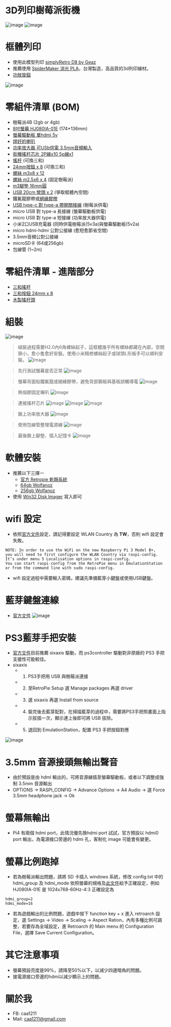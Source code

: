 # 3D列印樹莓派街機

![image](https://user-images.githubusercontent.com/1962079/118118085-0709ca00-b41f-11eb-91f0-dfa96a037d11.png)
![image](https://user-images.githubusercontent.com/1962079/118124310-fd389480-b427-11eb-8513-bbab23090852.png)


# 框體列印
* 使用此模型列印 [simplyRetro D8 by Geaz](https://www.thingiverse.com/thing:4295854)
* 推薦使用 [SpiderMaker 消光 PLA](https://www.3dspidermaker.com/categories/pla-matte-series)，台灣製造，高品質的3d列印線材。
* [功放旋鈕](https://www.thingiverse.com/thing:3405786)

![image](https://user-images.githubusercontent.com/1962079/118227856-d7f56600-b4bb-11eb-9efa-4a50cf60ed8c.png)

# 零組件清單 (BOM)
* 樹莓派4B (2gb or 4gb)
* [8吋螢幕 HJ080IA-01E](https://item.taobao.com/item.htm?id=638855824682) (174*136mm)
* [螢幕驅動板 單hdmi 5v](https://item.taobao.com/item.htm?id=638855824682)
* [焊好的喇叭](https://item.taobao.com/item.htm?id=639400661884)
* [功率放大器 可USb供電 3.5mm音頻輸入](https://item.taobao.com/item.htm?id=555919174180)
* [街機搖杆芯片 2P線x10 5p線x1](https://item.taobao.com/item.htm?id=525916540740)
* [搖杆](https://item.taobao.com/item.htm?id=575008844746) (可換三和)
* [24mm按鈕 x 8](https://item.taobao.com/item.htm?id=617646767295) (可換三和)
* [螺絲 m3x8 x 12](https://detail.tmall.com/item.htm?id=602980250427)
* [螺絲 m2.5x6 x 4](https://detail.tmall.com/item.htm?id=617769020674) (固定樹莓派)
* [m3腳墊 16mm圓](https://detail.tmall.com/item.htm?id=615675530996)
* [USB 20cm 彎頭 x 2](https://item.taobao.com/item.htm?id=596748753207) (爭取框體內空間)
* 鐵氟龍膠帶或[絕緣膠帶](https://detail.tmall.com/item.htm?id=35302386191)
* [USB type-c 對 type-a 帶開關接線](https://item.taobao.com/item.htm?id=605017376533) (樹莓派供電)
* micro USB 對 type-a 長接線 (螢幕驅動板供電)
* micro USB 對 type-a 短接線 (功率放大器供電)
* 小米2口USB充電器 (同時供電樹莓派(5v3a)與螢幕驅動板(5v2a)
* micro hdmi-hdmi 公對公接線 (愈短愈節省空間)
* 3.5mm音頻公對公接線
* microSD卡 (64或256gb)
* 包線管 (1~2m)


# 零組件清單 - 進階部分
* [三和搖杆](https://item.taobao.com/item.htm?id=638695112508)
* [三和按鈕 24mm x 8](https://item.taobao.com/item.htm?id=545996014796)
* [木製搖杆頭](https://item.taobao.com/item.htm?id=585770082174)

# 組裝

![image](https://user-images.githubusercontent.com/1962079/118122815-f3159680-b425-11eb-9ce2-a78e37b24ced.png)

> 組裝過程需要H2.0內6角螺絲起子，這框體幾乎所有螺絲都藏在內部，空間狹小，愈小隻愈好安裝。使用小米精修螺絲起子或球頭L形板手可以順利安裝。
![image](https://user-images.githubusercontent.com/1962079/118345740-1c8b0b00-b569-11eb-8029-33502958775a.png)

> 先行測試螢幕是否正常
![image](https://user-images.githubusercontent.com/1962079/118122973-29ebac80-b426-11eb-9660-463a54f537aa.png)

> 螢幕背面貼鐵氟龍或絕緣膠帶，避免背部鋼板與基板誤觸導電
![image](https://user-images.githubusercontent.com/1962079/118123008-340dab00-b426-11eb-95af-97f64ba76d95.png)

> 熱熔膠固定𡃤叭
![image](https://user-images.githubusercontent.com/1962079/118122929-20624480-b426-11eb-92eb-ac4aa4462ad9.png)

> 連接搖杆芯片
![image](https://user-images.githubusercontent.com/1962079/118123048-41c33080-b426-11eb-8caf-267ef7245bbd.png)
![image](https://user-images.githubusercontent.com/1962079/118122835-fdd02b80-b425-11eb-932a-c4d0a6a243d6.png)
![image](https://user-images.githubusercontent.com/1962079/118122862-04f73980-b426-11eb-9eb0-d7420c961d94.png)

> 鎖上功率放大器
![image](https://user-images.githubusercontent.com/1962079/118122906-15a7af80-b426-11eb-9a02-6bfe34bd4818.png)

> 使用包線管整理電源線
![image](https://user-images.githubusercontent.com/1962079/118123964-88655a80-b427-11eb-8659-f192703af980.png)

> 最後鎖上腳墊、插入記憶卡
![image](https://user-images.githubusercontent.com/1962079/118124208-da0de500-b427-11eb-9a7e-4365331e0dc0.png)


# 軟體安裝
* 推薦以下三擇一
  - [官方 Retropie 乾靜系統](https://retropie.org.uk/download/)
  - [64gb Wolfanoz](https://www.arcadepunks.com/new-pi-4-retro-gaming-64gb-build-20-classic-gaming-systems/)
  - [256gb Wolfanoz](https://www.arcadepunks.com/256gb-fully-loaded-supreme-pro-raspberry-pi-4-image-from-wolfanoz/)
* 使用 [Win32 Disk Imager](https://sourceforge.net/projects/win32diskimager/) 寫入即可

# wifi 設定
* 依照[官方文件](https://retropie.org.uk/docs/Wifi/)設定，請記得要設定 WLAN Country 為 **TW**，否則 wifi 設定會失敗。
```
NOTE: In order to use the WiFi on the new Raspberry Pi 3 Model B+,
you will need to first configure the WLAN Country via raspi-config. 
It’s under menu 5 Localisation options in raspi-config.
You can start raspi-config from the RetroPie menu in EmulationStation or from the command line with sudo raspi-config.
```
* wifi 設定過程中需要輸入密碼，建議先準備藍芽小鍵盤或使用USB鍵盤。

# 藍芽鍵盤連線
* [官方文件](https://retropie.org.uk/docs/Bluetooth-Controller/)
![image](https://user-images.githubusercontent.com/1962079/118124784-a8e1e480-b428-11eb-85ea-d17055d88af8.png)

# PS3藍芽手把安裝
* [官方文件](https://retropie.org.uk/docs/PS3-Controller/)目前推薦 sixaxis 驅動，而 ps3controller 驅動對非原廠的 PS3 手把支援性可能較佳。
* sixaxis
  - 1. PS3手把用 USB 與樹莓派連接
  - 2. 至RetroPie Setup 選 Manage packages 再選 driver
  - 3. 選 sixaxis 再選 Install from source
  - 4. 裝完後去藍芽配對，在掃描藍芽的過程中，需要將PS3手把照畫面上指示拔插一次，顯示連上後即可將 USB 拔除。
  - 5. 退回到 EmulationStation，配置 PS3 手把按鈕對應

![image](https://user-images.githubusercontent.com/1962079/118346189-3ed25800-b56c-11eb-96c4-4192587dd34a.png)

# 3.5mm 音源接頭無輸出聲音
* 由於預設是由 hdml 輸出的，可將音源線插至螢幕驅動板，或者以下調整成強制 3.5mm 音源輸出
* OPTIONS -> RASPI_CONFIG -> Advance Options -> A4 Audio -> 選 Force 3.5mm headphone jack -> Ok

# 螢幕無輸出
* Pi4 有兩個 hdmi port，此情況優先換hdmi port 試試，官方預設以 hdmi0 port 輸出，為電源接口旁邊的 hdmi 孔，客制化 image 可能會有變更。

# 螢幕比例跑掉
* 若為樹莓派輸出問題，請將 SD 卡插入 windows 系統，修改 config.txt 中的 hdmi_group 及 hdmi_mode 依照螢幕的規格及[此文件](https://elinux.org/RPiconfig#Video_mode_options)給予正確設定，例如 HJ080IA-01E 是 1024x768-60Hz-4:3
正確設定為
```
hdmi_group=2
hdmi_mode=16
```
* 若為遊戲輸出的比例問題，遊戲中按下 function key + x 進入 retroarch 設定，選 Settings -> Video -> Scaling -> Aspect Ration，內有多種比例可調整，若要存為全域設定，進 Retroarch 的 Main menu 的 Configuration File，選擇 Save Current Configuration。

# 其它注意事項
* 螢幕預設亮度是99%，請降至50%以下，以減少四邊暗角的問題。
* 接電源接口旁邊的hdmi以減少顯示上的問題。

# 關於我
* FB: caa1211
* Mail: caa1211@gmail.com
